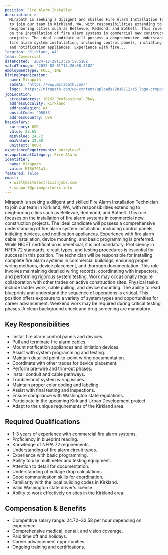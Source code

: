 ```yaml
---
position: Fire Alarm Installer
description: >-
  Mirapath is seeking a diligent and skilled Fire Alarm Installation Technician
  to join our team in Kirkland, WA, with responsibilities extending to
  neighboring cities such as Bellevue, Redmond, and Bothell. This role focuses
  on the installation of fire alarm systems in commercial new construction
  projects. The ideal candidate will possess a comprehensive understanding of
  fire alarm system installation, including control panels, initiating devices,
  and notification appliances. Experience with fire...
location: 'Kirkland, WA'
team: Commercial
datePosted: '2024-12-29T13:26:58.510Z'
validThrough: '2025-02-01T13:26:58.510Z'
employmentType: FULL_TIME
hiringOrganization:
  name: Mirapath
  sameAs: 'https://www.mirapath.com/'
  logo: 'https://mirapath.com/wp-content/uploads/2016/12/s5_logo-cropped.png'
jobLocation:
  streetAddress: 10162 Professional Pkwy.
  addressLocality: Kirkland
  addressRegion: WA
  postalCode: '98033'
  addressCountry: USA
baseSalary:
  currency: USD
  value: 28.65
  minValue: 24.72
  maxValue: 32.58
  unitText: HOUR
experienceRequirements: entryLevel
occupationalCategory: Fire Alarm
identifier:
  name: Mirapath
  value: MIRA791w1a
featured: false
email:
  - will@bestelectricianjobs.com
  - support@primepartners.info
---
```




Mirapath is seeking a diligent and skilled Fire Alarm Installation Technician to join our team in Kirkland, WA, with responsibilities extending to neighboring cities such as Bellevue, Redmond, and Bothell. This role focuses on the installation of fire alarm systems in commercial new construction projects. The ideal candidate will possess a comprehensive understanding of fire alarm system installation, including control panels, initiating devices, and notification appliances. Experience with fire alarm cable installation, device mounting, and basic programming is preferred. While NICET certification is beneficial, it is not mandatory. Proficiency in NFPA 72 standards, circuit types, and testing procedures is essential for success in this position. The technician will be responsible for installing complete fire alarm systems in commercial buildings, ensuring proper wiring methods, device placement, and thorough documentation. This role involves maintaining detailed wiring records, coordinating with inspectors, and performing rigorous system testing. Work may occasionally require collaboration with other trades on active construction sites. Physical tasks include ladder work, cable pulling, and device mounting. The ability to read blueprints and understand the sequence of operations is critical. This position offers exposure to a variety of system types and opportunities for career advancement. Weekend work may be required during critical testing phases. A clean background check and drug screening are mandatory.

## Key Responsibilities

- Install fire alarm control panels and devices.
- Pull and terminate fire alarm cables.
- Mount notification appliances and initiation devices.
- Assist with system programming and testing.
- Maintain detailed point-to-point wiring documentation.
- Coordinate with other trades for device placement.
- Perform pre-wire and trim-out phases.
- Install conduit and cable pathways.
- Troubleshoot system wiring issues.
- Maintain proper color coding and labeling.
- Assist with final testing and inspections.
- Ensure compliance with Washington state regulations.
- Participate in the upcoming Kirkland Urban Development project.
- Adapt to the unique requirements of the Kirkland area.

## Required Qualifications

- 1-3 years of experience with commercial fire alarm systems.
- Proficiency in blueprint reading.
- Knowledge of NFPA 72 requirements.
- Understanding of fire alarm circuit types.
- Experience with basic programming.
- Ability to use multimeter and testing equipment.
- Attention to detail for documentation.
- Understanding of voltage drop calculations.
- Good communication skills for coordination.
- Familiarity with the local building codes in Kirkland.
- Valid Washington state driver's license.
- Ability to work effectively on sites in the Kirkland area.

## Compensation & Benefits

- Competitive salary range: $24.72-$32.58 per hour depending on experience.
- Comprehensive medical, dental, and vision coverage.
- Paid time off and holidays.
- Career advancement opportunities.
- Ongoing training and certifications.

